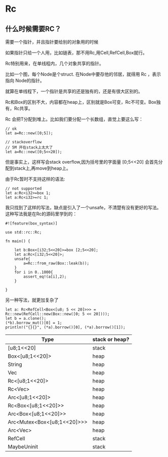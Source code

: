 # Rc

## 什么时候需要RC？

需要一个指针，并且指针要给别的对象用的时候

如果指针只给一个人用，比如链表，那不用Rc,用Cell,RefCell,Box就行。

Rc特别用来，在单线程内，几个对象共享的指针。



比如一个图，每个Node是个struct. 在Node中要存他的邻居，就得用 Rc<Node> ，表示指向 Node的指针。

就算在单线程下，一个指针是共享的还是独有的，还是有很大区别的。


Rc和Box的区别不大，内容都在heap上，区别就是Box可变，Rc不可变。Box独有，Rc共享。


Rc<T> 会把T分配到堆上。比如我们要分配一个长数组，直觉上要这么写：

```
// ok
let a=Rc::new([0;5]);

// stackoverflow
// 5M 开在stack上太大了
let a=Rc::new([0;5<<20]);
```

但是事实上，这样写会stack overflow,因为括号里的字面量 [0;5<<20] 会首先分配到stack上,再move到heap上。

由于Rc暂时不支持这样的语法:

```
// not supported
let a:Rc<i32>=box 1;
let a:Rc<i32>=rc 1;
```

我只找到了这样的写法，缺点是引入了一个unsafe，不清楚有没有更好的写法。这种写法我是在Rc的源码里学到的：

```
#![feature(box_syntax)]

use std::rc::Rc;

fn main() {

    let b:Box<[i32;5<<20]>=box [2;5<<20];
    let a:Rc<[i32;5<<20]>;
    unsafe{
        a=Rc::from_raw(Box::leak(b));
    }
    for i in 0..1000{
        assert_eq!(a[i],2);
    }

}

```


另一种写法，就更加复杂了

```
let a: Rc<RefCell<Box<[u8; 5 << 20]>>> = Rc::new(RefCell::new(Box::new([0; 5 << 20])));
let b = a.clone();
(*b).borrow_mut()[0] = 1;
println!("{}{}", (*a).borrow()[0], (*a).borrow()[1]);
```



| Type                        | stack or heap? |
| --------------------------- | -------------- |
| [u8;1<<20]                  | stack          |
| Box<[u8;1<<20]>             | heap           |
| String                      | heap           |
| Vec<u8>                     | heap           |
| Rc<[u8;1<<20]>              | heap           |
| Rc<Vec<u8>>                 | heap           |
| Arc<[u8;1<<20]>             | heap           |
| Rc<Box<[u8;1<<20]>>         | heap           |
| Arc<Box<[u8;1<<20]>>        | heap           |
| Arc<Mutex<Box<[u8;1<<20]>>> | heap           |
| Arc<Vec<u8>>                | heap           |
| RefCell<T>                  | stack          |
| MaybeUninit<T>              | stack          |

